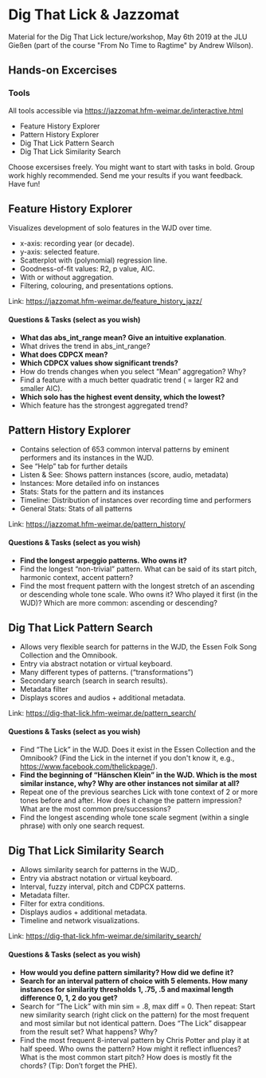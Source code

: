 # Dig That Lick & Jazzomat 
Material for the Dig That Lick lecture/workshop, May 6th 2019 at the JLU Gießen (part of the course "From No Time to Ragtime" by Andrew Wilson).
## Hands-on Excercises
### Tools
All tools accessible via https://jazzomat.hfm-weimar.de/interactive.html

* Feature History Explorer
* Pattern History Explorer
* Dig That Lick Pattern Search
* Dig That Lick Similarity Search

Choose excersises freely. You might want to start with tasks in bold. Group work highly recommended. Send me your results if you want feedback. Have fun! 

## Feature History Explorer
Visualizes development of solo features in the WJD over time.
  * x-axis: recording year (or decade).  
  * y-axis: selected feature. 
  * Scatterplot with (polynomial) regression line.
  * Goodness-of-fit values: R2, p value, AIC.
  * With or without aggregation.
  * Filtering, colouring, and presentations options.
  
Link: https://jazzomat.hfm-weimar.de/feature_history_jazz/

#### Questions & Tasks (select as you wish)
  * **What das abs_int_range mean? Give an intuitive explanation**.
  * What drives the trend in abs_int_range?
  * **What does CDPCX mean?**
  * **Which CDPCX values show significant trends?**
  * How do trends changes when you select “Mean” aggregation? Why? 
  * Find a feature with a much better quadratic trend ( = larger R2 and smaller AIC).
  * **Which solo has the highest event density, which the lowest?**
  * Which feature has the strongest aggregated trend?
  
## Pattern History Explorer
* Contains selection of 653 common interval patterns by eminent performers and its instances in the WJD.
* See “Help” tab for further details
* Listen & See: Shows pattern instances (score, audio, metadata)
* Instances: More detailed info on instances
* Stats: Stats for the pattern and its instances
* Timeline: Distribution of instances over recording time and performers
* General Stats: Stats of all patterns

Link: https://jazzomat.hfm-weimar.de/pattern_history/

#### Questions & Tasks (select as you wish)
  * **Find the longest arpeggio patterns. Who owns it?**
  * Find the longest “non-trivial” pattern. What can be said of its start pitch, harmonic context, accent pattern?
  * Find the most frequent pattern with the longest stretch of an ascending or descending whole tone scale. Who owns it? Who played it first (in the WJD)? Which are more common: ascending or descending?

## Dig That Lick Pattern Search
* Allows very flexible search for patterns in the WJD, the Essen Folk Song Collection and the Omnibook.
* Entry via abstract notation or virtual keyboard.
* Many different types of patterns. (“transformations”)
* Secondary search (search in search results).
* Metadata filter
* Displays scores and audios + additional metadata.

Link: https://dig-that-lick.hfm-weimar.de/pattern_search/

#### Questions & Tasks (select as you wish)
* Find “The Lick” in the WJD. Does it exist in the Essen Collection and the Omnibook? (Find the Lick in the internet if you don't know it, e.g., https://www.facebook.com/thelickpage/).
* **Find the beginning of “Hänschen Klein” in the WJD. Which is the most similar instance, why? Why are other instances not similar at all?**
* Repeat one of the previous searches Lick with tone context of 2 or more tones before and after. How does it change the pattern impression? What are the most common pre/successions?
* Find the longest ascending whole tone scale segment (within a single phrase) with only one search request.

## Dig That Lick Similarity Search
* Allows similarity search for patterns in the WJD,.
* Entry via abstract notation or virtual keyboard.
* Interval, fuzzy interval, pitch and CDPCX patterns.
* Metadata filter.
* Filter for extra conditions.
* Displays audios + additional metadata.
* Timeline and network visualizations.

Link: https://dig-that-lick.hfm-weimar.de/similarity_search/

#### Questions & Tasks (select as you wish)
* **How would you define pattern similarity? How did we define it?**
* **Search for an interval pattern of choice with 5 elements. How many instances for similarity thresholds 1, .75, .5 and maximal length difference 0, 1, 2 do you get?** 
* Search for “The Lick” with min sim = .8, max diff = 0. Then repeat: Start new similarity search (right click on the pattern) for the most frequent and most similar but not identical pattern. Does “The Lick” disappear from the result set? What happens? Why?
* Find the most frequent 8-interval pattern by Chris Potter and play it at half speed. Who owns the pattern? How might it reflect influences? What is the most common start pitch? How does is mostly fit the chords? (Tip: Don’t forget the PHE).

